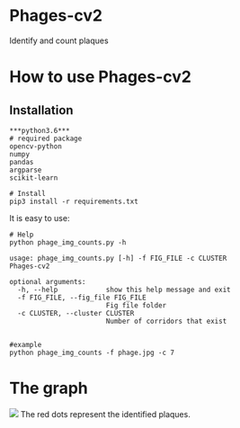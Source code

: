 # Phages-cv2
Identify and count plaques

# How to use Phages-cv2
## Installation
```
***python3.6***
# required package
opencv-python
numpy
pandas
argparse
scikit-learn

# Install
pip3 install -r requirements.txt 
```
It is easy to use:
```
# Help
python phage_img_counts.py -h

usage: phage_img_counts.py [-h] -f FIG_FILE -c CLUSTER
Phages-cv2

optional arguments:
  -h, --help            show this help message and exit
  -f FIG_FILE, --fig_file FIG_FILE
                        Fig file folder
  -c CLUSTER, --cluster CLUSTER
                        Number of corridors that exist
                      
                      
#example
python phage_img_counts -f phage.jpg -c 7
```

# The graph
![](https://user-images.githubusercontent.com/47686371/166219409-62ee0926-5f40-4607-b1db-db94ad13ae85.png)
The red dots represent the identified plaques. 

